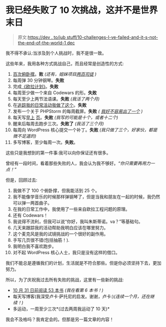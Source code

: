 # 我已经失败了 10 次挑战，这并不是世界末日

> 原文:[https://dev . to/jub stuff/10-challenges-I-ve-failed-and-it-s-not-the-end-of-the-world-1 dec](https://dev.to/jubstuff/10-challenges-i-ve-failed-and-it-s-not-the-end-of-the-world-1dec)

我不得不承认:当涉及到个人挑战时，我不是很一致。

这些年来，我用各种方式挑战自己，而且经常是创造性的方式:

1.  [百次俯卧撑](http://hundredpushups.com/)。**败** *(还有，姐妹项目[两百司徒](http://www.twohundredsitups.com/) )*
2.  每周弹 30 分钟钢琴。**失败**
3.  完成[《欧拉计划》](https://projecteuler.net/)。**失败**
4.  每周至少做一个来自 Codewars 的形。**失败**
5.  每天至少上两节法语课。**失败** *(我活了两个月)*
6.  在[追踪我的日常活动我做了这个](https://home.idonethis.com/)。**失败**
7.  发布一个关于 PHPStorm 的每周截屏。**失败** *( [我好不容易出了一个](https://www.youtube.com/watch?v=W98qHLTfMQk) )*
8.  每天写[早上](http://juliacameronlive.com/basic-tools/morning-pages/) [页](https://www.theguardian.com/lifeandstyle/2014/oct/03/morning-pages-change-your-life-oliver-burkeman)。**失败** *(我写的可能是十个，或者十二个)*
9.  醒来后每周去跑步三次。**失败了** *(我活了三个月)*
10.  每周向 WordPress 核心提交一个补丁。**失败** *(我只做了三个，好家伙，都是微不足道的)*
11.  多写博客，至少每周一次。**失败**。

这些只是我想到的第一件事:我可以向你保证还有很多。

曾经有一段时间，看着那些失败的人，我会认为我不够好。*“你只需要再用力一点！”*

但是，回顾过去:

1.  我做不了 100 个俯卧撑，但我能活到 25 个。
2.  我不能像学音乐的时候那样弹钢琴了，但是当我和朋友在一起的时候，我仍然可以弹一两首曲子。
3.  在我的日常工作中，我使用了一些来自欧拉工程问题的原理。
4.  还有 Codewars！
5.  我说得不流利，但我可以说“你好，我叫朱斯蒂诺。va？”等基础句。
6.  几天来跟踪我的活动帮助我明白应该在哪里努力。
7.  这个麦克风是我的试镜挑战的一个很好的副作用。
8.  手写几页很不错(包括抽筋！).
9.  我明白我不喜欢跑步。
10.  对不起 WordPress 核心人士，我只是没有这样的借口。

我们不能总是遵循我们的计划，生活就是不符合那些。但是你必须坚持下去，更加努力。

所以，为了庆祝我过去所有失败的挑战，这里有一些新的挑战:

*   [10 月 31 日前阅读 53 本书](https://giustino.blog/one-year-53-books-personal-challenge/) *(我在看第 6 本书！)*
*   每天写博客(我深受卢卡·萨托尼的启发。谢谢，卢卡:)*(连续一个月，还在继续！)*
*   多运动，一周至少三次*(过去两周我运动了 10 天)*

我会不及格吗？我肯定会的。但那是另一篇文章的内容！